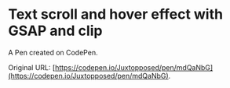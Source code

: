 # Text scroll and hover effect with GSAP and clip

A Pen created on CodePen.

Original URL: [https://codepen.io/Juxtopposed/pen/mdQaNbG](https://codepen.io/Juxtopposed/pen/mdQaNbG).

